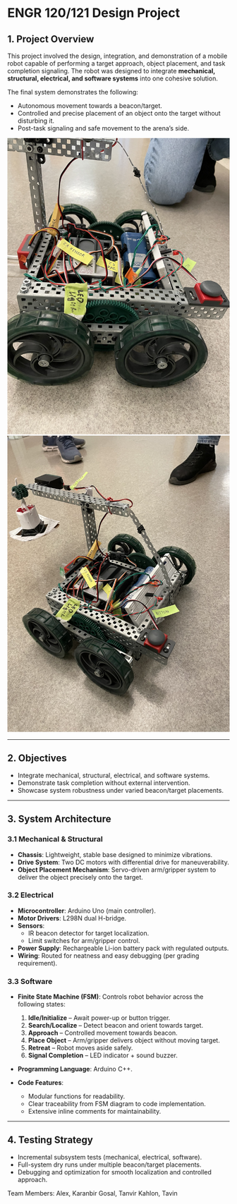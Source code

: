 # ENGR 120/121 Design Project

## 1. Project Overview  
This project involved the design, integration, and demonstration of a mobile robot capable of performing a target approach, object placement, and task completion signaling. The robot was designed to integrate **mechanical, structural, electrical, and software systems** into one cohesive solution.  

The final system demonstrates the following:  
- Autonomous movement towards a beacon/target.  
- Controlled and precise placement of an object onto the target without disturbing it.  
- Post-task signaling and safe movement to the arena’s side.

![1](/screenshots/1.jpg)  
![2](/screenshots/2.jpg)  

---

## 2. Objectives  
- Integrate mechanical, structural, electrical, and software systems.  
- Demonstrate task completion without external intervention.  
- Showcase system robustness under varied beacon/target placements.  

---

## 3. System Architecture  

### 3.1 Mechanical & Structural  
- **Chassis**: Lightweight, stable base designed to minimize vibrations.  
- **Drive System**: Two DC motors with differential drive for maneuverability.  
- **Object Placement Mechanism**: Servo-driven arm/gripper system to deliver the object precisely onto the target.  

### 3.2 Electrical  
- **Microcontroller**: Arduino Uno (main controller).  
- **Motor Drivers**: L298N dual H-bridge.  
- **Sensors**:  
  - IR beacon detector for target localization.  
  - Limit switches for arm/gripper control.  
- **Power Supply**: Rechargeable Li-ion battery pack with regulated outputs.  
- **Wiring**: Routed for neatness and easy debugging (per grading requirement).  

### 3.3 Software  
- **Finite State Machine (FSM)**: Controls robot behavior across the following states:  
  1. **Idle/Initialize** – Await power-up or button trigger.  
  2. **Search/Localize** – Detect beacon and orient towards target.  
  3. **Approach** – Controlled movement towards beacon.  
  4. **Place Object** – Arm/gripper delivers object without moving target.  
  5. **Retreat** – Robot moves aside safely.  
  6. **Signal Completion** – LED indicator + sound buzzer.  

- **Programming Language**: Arduino C++.  
- **Code Features**:  
  - Modular functions for readability.  
  - Clear traceability from FSM diagram to code implementation.  
  - Extensive inline comments for maintainability.  

---

## 4. Testing Strategy  
- Incremental subsystem tests (mechanical, electrical, software).  
- Full-system dry runs under multiple beacon/target placements.  
- Debugging and optimization for smooth localization and controlled approach.  

Team Members: Alex, Karanbir Gosal, Tanvir Kahlon, Tavin
